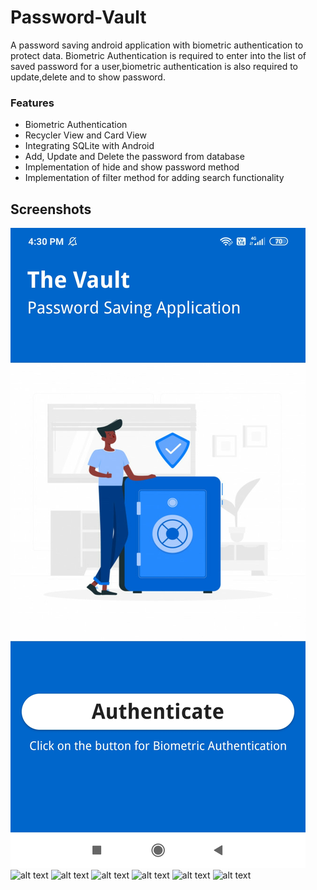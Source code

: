 # Password-Vault
A password saving android application with biometric authentication to protect data. Biometric Authentication is required to enter into the list of saved password for a user,biometric authentication is also required to update,delete and to show password.

### Features
* Biometric Authentication
* Recycler View and Card View
* Integrating SQLite with Android
* Add, Update and Delete the password from database
* Implementation of hide and show password method 
* Implementation of filter method for adding search functionality

## Screenshots

![alt text](app/src/main/res/drawable/ss1.jpg)
![alt text](https://i.imgur.com/URUEzO1.png)
![alt text](https://i.imgur.com/dS4zkXg.png)
![alt text](https://i.imgur.com/sIyQpNI.png)
![alt text](https://i.imgur.com/6tGSBFr.png)
![alt text](https://i.imgur.com/3U5e8y5.png)
![alt text](https://i.imgur.com/kXSVP5i.png)
